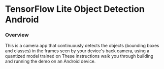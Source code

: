 # TensorFlow Lite Object Detection Android
### Overview
This is a camera app that continuously detects the objects (bounding boxes and classes) in the frames seen by your device's back camera, using a quantized  model trained on These instructions walk you through building and running the demo on an Android device.

